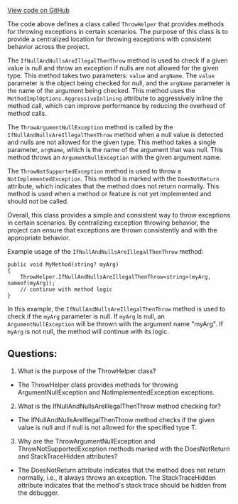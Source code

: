[View code on GitHub](https://github.com/NethermindEth/nethermind/src/Nethermind/Nethermind.Core/Collections/ThrowHelper.cs)

The code above defines a class called `ThrowHelper` that provides methods for throwing exceptions in certain scenarios. The purpose of this class is to provide a centralized location for throwing exceptions with consistent behavior across the project. 

The `IfNullAndNullsAreIllegalThenThrow` method is used to check if a given value is null and throw an exception if nulls are not allowed for the given type. This method takes two parameters: `value` and `argName`. The `value` parameter is the object being checked for null, and the `argName` parameter is the name of the argument being checked. This method uses the `MethodImplOptions.AggressiveInlining` attribute to aggressively inline the method call, which can improve performance by reducing the overhead of method calls. 

The `ThrowArgumentNullException` method is called by the `IfNullAndNullsAreIllegalThenThrow` method when a null value is detected and nulls are not allowed for the given type. This method takes a single parameter, `argName`, which is the name of the argument that was null. This method throws an `ArgumentNullException` with the given argument name. 

The `ThrowNotSupportedException` method is used to throw a `NotImplementedException`. This method is marked with the `DoesNotReturn` attribute, which indicates that the method does not return normally. This method is used when a method or feature is not yet implemented and should not be called. 

Overall, this class provides a simple and consistent way to throw exceptions in certain scenarios. By centralizing exception throwing behavior, the project can ensure that exceptions are thrown consistently and with the appropriate behavior. 

Example usage of the `IfNullAndNullsAreIllegalThenThrow` method:

```
public void MyMethod(string? myArg)
{
    ThrowHelper.IfNullAndNullsAreIllegalThenThrow<string>(myArg, nameof(myArg));
    // continue with method logic
}
```

In this example, the `IfNullAndNullsAreIllegalThenThrow` method is used to check if the `myArg` parameter is null. If `myArg` is null, an `ArgumentNullException` will be thrown with the argument name "myArg". If `myArg` is not null, the method will continue with its logic.
## Questions: 
 1. What is the purpose of the ThrowHelper class?
- The ThrowHelper class provides methods for throwing ArgumentNullException and NotImplementedException exceptions.

2. What is the IfNullAndNullsAreIllegalThenThrow method checking for?
- The IfNullAndNullsAreIllegalThenThrow method checks if the given value is null and if null is not allowed for the specified type T.

3. Why are the ThrowArgumentNullException and ThrowNotSupportedException methods marked with the DoesNotReturn and StackTraceHidden attributes?
- The DoesNotReturn attribute indicates that the method does not return normally, i.e., it always throws an exception. The StackTraceHidden attribute indicates that the method's stack trace should be hidden from the debugger.